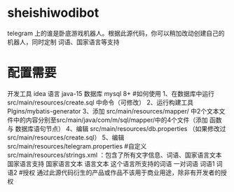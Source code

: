 # sheishiwodibot

telegram 上的谁是卧底游戏机器人。根据此源代码，你可以稍加改动创建自己的机器人，同时定制 词语、国家语言等支持

# 配置需要
开发工具 idea
语言 java-15
数据库 mysql 8+
#如何使用
1、在数据库中运行 src/main/resources/create.sql 中命令（可修改）
2、运行构建工具 Plgins/mybatis-generator
3、添加 src/main/resources/mapper/ 中2个文本文件中的内容分别至src/main/java/com/m/sql/mapper/中的4个文件（添加 函数 与 数据库语句节点）
4、编辑 src/main/resources/db.properties （如果修改过src/main/resources/create.sql）
5、编辑 src/main/resources/telegram.properties
#自定义
src/main/resources/strings.xml ：包含了所有文字信息、词语、国家语言文本 
  <language> 国家语言支持
    <strings>国家语言文本 
      <string>语言文本
    <words>这个语言所支持的词语
      <word>一对词语
        </word1>词语1
        </word2>词语2
#授权
通过此源代码衍生的产品或作品不该用于商业用途，除非有开发者的授权
